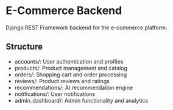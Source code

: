 # E-Commerce Backend

Django REST Framework backend for the e-commerce platform.

## Structure
- accounts/: User authentication and profiles
- products/: Product management and catalog
- orders/: Shopping cart and order processing
- reviews/: Product reviews and ratings
- recommendations/: AI recommendation engine
- notifications/: User notifications
- admin_dashboard/: Admin functionality and analytics